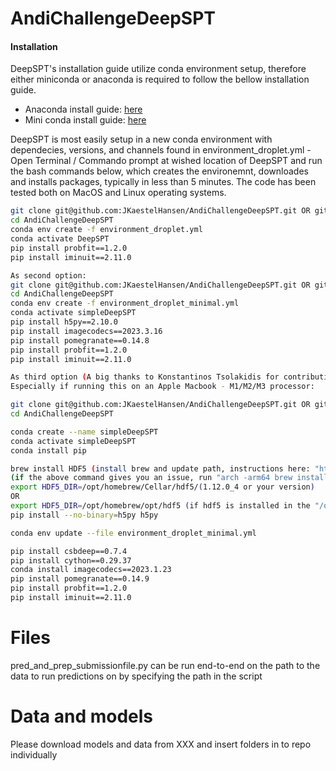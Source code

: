 # AndiChallengeDeepSPT

#### Installation
DeepSPT's installation guide utilize conda environment setup, therefore either miniconda or anaconda is required to follow the bellow installation guide.
 - Anaconda install guide: [here](https://www.anaconda.com/download)
 - Mini conda install guide: [here](https://docs.conda.io/en/latest/miniconda.html)

DeepSPT is most easily setup in a new conda environment with dependecies, versions, and channels found in environment_droplet.yml - Open Terminal / Commando prompt at wished location of DeepSPT and run the bash commands below, which creates the environemnt, downloades and installs packages, typically in less than 5 minutes. The code has been tested both on MacOS and Linux operating systems.

```bash
git clone git@github.com:JKaestelHansen/AndiChallengeDeepSPT.git OR git clone https://github.com/JKaestelHansen/AndiChallengeDeepSPT (potentially substitute JKaestelHansen with hatzakislab
cd AndiChallengeDeepSPT
conda env create -f environment_droplet.yml
conda activate DeepSPT
pip install probfit==1.2.0
pip install iminuit==2.11.0

As second option:
git clone git@github.com:JKaestelHansen/AndiChallengeDeepSPT.git OR git clone https://github.com/JKaestelHansen/AndiChallengeDeepSPT (potentially substitute JKaestelHansen with hatzakislab
cd AndiChallengeDeepSPT
conda env create -f environment_droplet_minimal.yml
conda activate simpleDeepSPT
pip install h5py==2.10.0
pip install imagecodecs==2023.3.16
pip install pomegranate==0.14.8
pip install probfit==1.2.0
pip install iminuit==2.11.0

As third option (A big thanks to Konstantinos Tsolakidis for contributing approach):
Especially if running this on an Apple Macbook - M1/M2/M3 processor:

git clone git@github.com:JKaestelHansen/AndiChallengeDeepSPT.git OR git clone https://github.com/JKaestelHansen/AndiChallengeDeepSPT (potentially substitute JKaestelHansen with hatzakislab
cd AndiChallengeDeepSPT

conda create --name simpleDeepSPT
conda activate simpleDeepSPT
conda install pip

brew install HDF5 (install brew and update path, instructions here: "https://brew.sh/")
(if the above command gives you an issue, run "arch -arm64 brew install hdf5")
export HDF5_DIR=/opt/homebrew/Cellar/hdf5/(1.12.0_4 or your version)
OR 
export HDF5_DIR=/opt/homebrew/opt/hdf5 (if hdf5 is installed in the "/opt/homebrew/opt/hdf5" location, you have to check it out first)
pip install --no-binary=h5py h5py

conda env update --file environment_droplet_minimal.yml

pip install csbdeep==0.7.4
pip install cython==0.29.37
conda install imagecodecs==2023.1.23
pip install pomegranate==0.14.9
pip install probfit==1.2.0
pip install iminuit==2.11.0
```

# Files
pred_and_prep_submissionfile.py can be run end-to-end on the path to the data to run predictions on by specifying the path in the script

# Data and models
Please download models and data from XXX and insert folders in to repo individually
